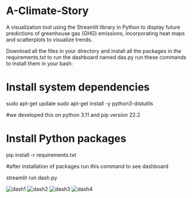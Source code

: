 # A-Climate-Story
A visualization tool using the Streamlit library in Python to display future predictions of greenhouse gas (GHG) emissions, incorporating heat maps and scatterplots to visualize trends. 

Download all the files in your directory and install all the packages in the requirements.txt to run the dashboard named das.py
run these commands to install them in your bash:
# Install system dependencies 
sudo apt-get update
sudo apt-get install -y python3-distutils

#we developed this on python 3.11 and pip version 22.2 

# Install Python packages
pip install -r requirements.txt

#after installation of packages run this command to see dashboard

streamlit run dash.py


![dash1](https://github.com/user-attachments/assets/b2055beb-eb61-4a66-a65f-3ee9760f1dcf)
![dash2](https://github.com/user-attachments/assets/74994862-431e-42c8-a7c1-7d61be5dfd45)
![dash3](https://github.com/user-attachments/assets/a8deda41-e872-49b1-928a-6c453c0711ef)
![dash4](https://github.com/user-attachments/assets/72a27f12-ffd6-47b3-9ba1-b2da94197af6)
